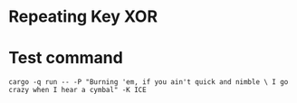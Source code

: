 # Repeating Key XOR

# Test command
`cargo -q run -- -P "Burning 'em, if you ain't quick and nimble \
I go crazy when I hear a cymbal" -K ICE`